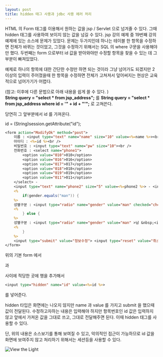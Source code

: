 ```yaml
---
layout: post
title: hidden 태그 사용과 jdbc 사용 에러 처리
---
```


HTML 의 Form 태그를 이용해서 원하는 값을 jsp / Servlet 으로 넘겨줄 수 있다. 그때 hidden 태그를 사용하여 보이지 않는 값을 넘길 수 있다.
jsp 강의 예제 중 19번째 강의 예제에 있는 소스에 문제가 있었다. 
문제는 두가지인데 하나는 테이블 한 항목을 수정하면 전체가 바뀌는 것이었고, 그것을 수정하기 위해서는 SQL 의 where 구문을 사용해야만 했다.
두번째는 form 으로부터 id 값을 받아와야만 수정할 항목을 찾을 수 있는 데 그 부분이 빠져있었다.

예제로 하나의 항목에 대한 간단한 수정만 하면 되는 것이라 그냥 넘어가도 되겠지만 2 이상의 입력이 주어졌을때 한 항목을 수정하면 전체가 고쳐져서 덮어써지는 현상은 교육적으로 넘어가기가 어렵다.

(참고: 이후에 다른 문법으로 아래 내용을 쉽게 쓸 수 있다. )<br/>
**String query = "select * from jsp_address";**
를
**String query = "select * from jsp_address where id = '" + id + "'";**
로 고쳐쓴다.

당연히 그 앞부분에서 id 를 가져온다.

id = (String)session.getAttribute("id");

~~~jsp
<form action="ModifyOk" method="post">
	이름 : <input type="text" name="name" size="10" value=<%=name %>><br />
	아이디 : <%=id %><br />
	비밀번호 : <input type="text" name="pw" size="10"><br />
	전화번호 : <select name="phone1">
		<option value="010">010</option>
		<option value="016">016</option>
		<option value="017">017</option>
		<option value="018">018</option>
		<option value="019">019</option>
		<option value="011">011</option>
	</select> - 
	<input type="text" name="phone2" size="5" value=<%=phone2 %>> - <input type="text" name="phone3" size="5" value=<%=phone3 %>> <br />
	<%
		if(gender.equals("man")) {
	%>
	성별구분 : <input type="radio" name="gender" value="man" checked="checked">남 &nbsp;<input type="radio" name="gender" value="woman">여 <br />
	<%
		} else {
	%>
	성별구분 : <input type="radio" name="gender" value="man" >남 &nbsp;<input type="radio" name="gender" value="woman" checked="checked">여 <br />
	<%
		}
	%> 
	<input type="submit" value="정보수정"> <input type="reset" value="취소">
</form>
~~~

위의 기본 form 에서 <form> 과 </form> 사이에 적당한 곳에 행을 추가해서 
~~~jsp
<input type="hidden" name="id" value=<%=id %>>
~~~

를 넣어준다.

hidden 타입은 화면에는 나오지 않지만 name 과 value 를 가지고 submit 을 했으때 값이 전달된다. 수정하고자하는 내용은 입력해야 하지만 항목번호인 id 값은 입력하지 않고 앞에서 가져온 값을 그대로 쓰고, 그대로 전달해주면 된다. 이때 hidden 태그를 사용할 수 있다.

단, 위의 내용은 소스보기를 통해 보여질 수 있고, 악의적인 접근이 가능하므로 id 값을 화면에 보여주지 않고 처리하기 위해서는 세션등을 사용할 수 있다.

![View the Light](https://user-images.githubusercontent.com/3831276/40279649-1018e714-5c81-11e8-862b-7691f3719d0f.jpg "Girl with Light")

